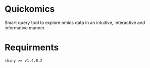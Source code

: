 # Quickomics
Smart query tool to explore omics data in an intuitive, interactive and informative manner.

# Requirments
```
shiny >= v1.4.0.2 
```
